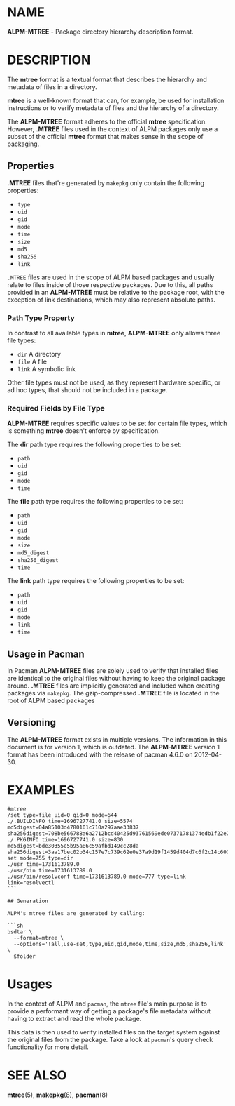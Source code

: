 # NAME

**ALPM-MTREE** - Package directory hierarchy description format.

# DESCRIPTION

The **mtree** format is a textual format that describes the hierarchy and metadata of files in a directory.

**mtree** is a well-known format that can, for example, be used for installation instructions or to verify metadata of files and the hierarchy of a directory.

The **ALPM-MTREE** format adheres to the official **mtree** specification.
However, **.MTREE** files used in the context of ALPM packages only use a subset of the official **mtree** format that makes sense in the scope of packaging.

## Properties

**.MTREE** files that're generated by `makepkg` only contain the following properties:

- `type`
- `uid`
- `gid`
- `mode`
- `time`
- `size`
- `md5`
- `sha256`
- `link`

`.MTREE` files are used in the scope of ALPM based packages and usually relate to files inside of those respective packages.
Due to this, all paths provided in an **ALPM-MTREE** must be relative to the package root, with the exception of link destinations, which may also represent absolute paths.

### Path Type Property

In contrast to all available types in **mtree**, **ALPM-MTREE** only allows three file types:

- `dir` A directory
- `file` A file
- `link` A symbolic link

Other file types must not be used, as they represent hardware specific, or ad hoc types, that should not be included in a package.

### Required Fields by File Type

**ALPM-MTREE** requires specific values to be set for certain file types, which is something **mtree** doesn't enforce by specification.

The **dir** path type requires the following properties to be set:

- `path`
- `uid`
- `gid`
- `mode`
- `time`

The **file** path type requires the following properties to be set:

- `path`
- `uid`
- `gid`
- `mode`
- `size`
- `md5_digest`
- `sha256_digest`
- `time`

The **link** path type requires the following properties to be set:

- `path`
- `uid`
- `gid`
- `mode`
- `link`
- `time`

## Usage in Pacman

In Pacman **ALPM-MTREE** files are solely used to verify that installed files are identical to the original files without having to keep the original package around.
**.MTREE** files are implicitly generated and included when creating packages via `makepkg`.
The gzip-compressed **.MTREE** file is located in the root of ALPM based packages

## Versioning

The **ALPM-MTREE** format exists in multiple versions.
The information in this document is for version 1, which is outdated. The **ALPM-MTREE** version 1 format has been introduced with the release of pacman 4.6.0 on 2012-04-30.

# EXAMPLES

````
#mtree
/set type=file uid=0 gid=0 mode=644
./.BUILDINFO time=1696727741.0 size=5574 md5digest=04a85103d4780101c710a297aae33837 sha256digest=708be566788a6a2712bcd40425d93761569ede07371781374edb1f22e2a3eb96
./.PKGINFO time=1696727741.0 size=830 md5digest=bde30355e5b95a86c59afbd149cc28da sha256digest=3aa17bec02b34c157e7c739c62e0e37a9d19f1459d404d7c6f2c14c6008127cd
set mode=755 type=dir
./usr time=1731613789.0
./usr/bin time=1731613789.0
./usr/bin/resolvconf time=1731613789.0 mode=777 type=link link=resolvectl
```

## Generation

ALPM's mtree files are generated by calling:

```sh
bsdtar \
  --format=mtree \
  --options='!all,use-set,type,uid,gid,mode,time,size,md5,sha256,link' \
  $folder
````

# Usages

In the context of ALPM and `pacman`, the `mtree` file's main purpose is to provide a performant way of getting a package's file metadata without having to extract and read the whole package.

This data is then used to verify installed files on the target system against the original files from the package.
Take a look at `pacman`'s query check functionality for more detail.

# SEE ALSO

**mtree**(5), **makepkg**(8), **pacman**(8)
